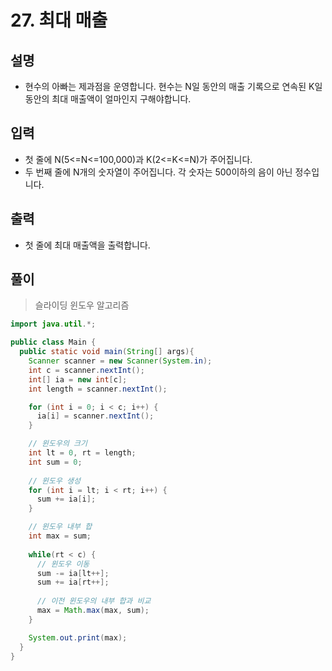 # 27. 최대 매출

## 설명

* 현수의 아빠는 제과점을 운영합니다. 현수는 N일 동안의 매출 기록으로 연속된 K일 동안의 최대 매출액이 얼마인지 구해야합니다.

## 입력

* 첫 줄에 N(5<=N<=100,000)과 K(2<=K<=N)가 주어집니다.
* 두 번째 줄에 N개의 숫자열이 주어집니다. 각 숫자는 500이하의 음이 아닌 정수입니다.

## 출력

* 첫 줄에 최대 매출액을 출력합니다.

## 풀이

> 슬라이딩 윈도우 알고리즘

```java
import java.util.*;

public class Main {
  public static void main(String[] args){
    Scanner scanner = new Scanner(System.in);
    int c = scanner.nextInt();
    int[] ia = new int[c];
    int length = scanner.nextInt();

    for (int i = 0; i < c; i++) {
      ia[i] = scanner.nextInt();
    }

    // 윈도우의 크기
    int lt = 0, rt = length;
    int sum = 0;
    
    // 윈도우 생성
    for (int i = lt; i < rt; i++) {
      sum += ia[i];
    }

    // 윈도우 내부 합
    int max = sum;
    
    while(rt < c) {
      // 윈도우 이동
      sum -= ia[lt++];
      sum += ia[rt++];
      
      // 이전 윈도우의 내부 합과 비교
      max = Math.max(max, sum);
    }

    System.out.print(max);
  }
}
```